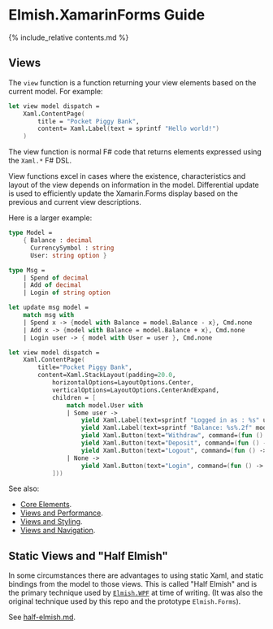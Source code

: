 Elmish.XamarinForms Guide
=======

{% include_relative contents.md %}

Views
------

The `view` function is a function returning your view elements based on the current model. For example:

```fsharp
let view model dispatch =
    Xaml.ContentPage(
        title = "Pocket Piggy Bank",
        content= Xaml.Label(text = sprintf "Hello world!")
    )
```

The view function is normal F# code that returns elements expressed using the `Xaml.*` F# DSL.

View functions excel in cases where the existence, characteristics and layout of the view depends on information
in the model. Differential update is used to efficiently update the Xamarin.Forms display based on the previous
and current view descriptions.

Here is a larger example:

```fsharp
type Model =
    { Balance : decimal
      CurrencySymbol : string
      User: string option }

type Msg =
    | Spend of decimal
    | Add of decimal
    | Login of string option

let update msg model =
    match msg with
    | Spend x -> {model with Balance = model.Balance - x}, Cmd.none
    | Add x -> {model with Balance = model.Balance + x}, Cmd.none
    | Login user -> { model with User = user }, Cmd.none

let view model dispatch =
    Xaml.ContentPage(
        title="Pocket Piggy Bank",
        content=Xaml.StackLayout(padding=20.0,
            horizontalOptions=LayoutOptions.Center,
            verticalOptions=LayoutOptions.CenterAndExpand,
            children = [
                match model.User with
                | Some user ->
                    yield Xaml.Label(text=sprintf "Logged in as : %s" user)
                    yield Xaml.Label(text=sprintf "Balance: %s%.2f" model.CurrencySymbol model.Balance)
                    yield Xaml.Button(text="Withdraw", command=(fun () -> dispatch (Spend 10.0m)), canExecute=(model.Balance > 0.0m))
                    yield Xaml.Button(text="Deposit", command=(fun () -> dispatch (Add 10.0m)))
                    yield Xaml.Button(text="Logout", command=(fun () -> dispatch (Login None)))
                | None ->
                    yield Xaml.Button(text="Login", command=(fun () -> dispatch (Login (Some "user"))))
            ]))
```


See also: 
* [Core Elements](elements.md).
* [Views and Performance](views-perf.md).
* [Views and Styling](styling.md).
* [Views and Navigation](navigation.md).

## Static Views and "Half Elmish"

In some circumstances there are advantages to using static Xaml, and static bindings from the model to those views. This is called "Half Elmish" and is the primary technique used by [`Elmish.WPF`](https://github.com/Prolucid/Elmish.WPF) at time of writing. (It was also  the original technique used by this repo and the prototype `Elmish.Forms`).   

See [half-elmish.md](half-elmish.md).
